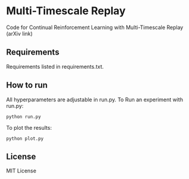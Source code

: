 # Multi-Timescale Replay
Code for Continual Reinforcement Learning with Multi-Timescale Replay
(arXiv link)

## Requirements

Requirements listed in requirements.txt.

## How to run

All hyperparameters are adjustable in run.py. To Run an experiment with run.py:
```
python run.py
```
To plot the results:
```
python plot.py
```

## License

MIT License